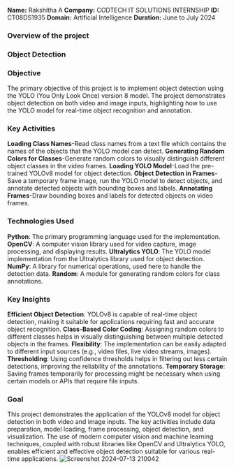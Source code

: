 **Name:** Rakshitha A
**Company:** CODTECH IT SOLUTIONS INTERNSHIP
**ID:** CT08DS1935
**Domain:** Artificial Intelligence
**Duration:** June to July 2024

### Overview of the project
### Object Detection 

### Objective
The primary objective of this project is to implement object detection using the YOLO (You Only Look Once) version 8 model. The project demonstrates object detection on both video and image inputs, highlighting how to use the YOLO model for real-time object recognition and annotation.

### Key Activities
**Loading Class Names**-Read class names from a text file which contains the names of the objects that the YOLO model can detect.
**Generating Random Colors for Classes**-Generate random colors to visually distinguish different object classes in the video frames.
**Loading YOLO Model**-Load the pre-trained YOLOv8 model for object detection.
**Object Detection in Frames**-Save a temporary frame image, run the YOLO model to detect objects, and annotate detected objects with bounding boxes and labels.
**Annotating Frames**-Draw bounding boxes and labels for detected objects on video frames.

### Technologies Used
**Python**: The primary programming language used for the implementation.
**OpenCV**: A computer vision library used for video capture, image processing, and displaying results.
**Ultralytics YOLO**: The YOLO model implementation from the Ultralytics library used for object detection.
**NumPy**: A library for numerical operations, used here to handle the detection data.
**Random**: A module for generating random colors for class annotations.

### Key Insights
**Efficient Object Detection**: YOLOv8 is capable of real-time object detection, making it suitable for applications requiring fast and accurate object recognition.
**Class-Based Color Coding**: Assigning random colors to different classes helps in visually distinguishing between multiple detected objects in the frames.
**Flexibility**: The implementation can be easily adapted to different input sources (e.g., video files, live video streams, images).
**Thresholding**: Using confidence thresholds helps in filtering out less certain detections, improving the reliability of the annotations.
**Temporary Storage**: Saving frames temporarily for processing might be necessary when using certain models or APIs that require file inputs.

### Goal
This project demonstrates the application of the YOLOv8 model for object detection in both video and image inputs. The key activities include data preparation, model loading, frame processing, object detection, and visualization. The use of modern computer vision and machine learning techniques, coupled with robust libraries like OpenCV and Ultralytics YOLO, enables efficient and effective object detection suitable for various real-time applications.
![Screenshot 2024-07-13 210042](https://github.com/user-attachments/assets/826b9209-8194-4296-865b-ff0ccb19ec28)
